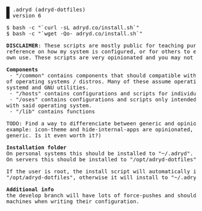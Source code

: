 <pre>
█ .adryd (adryd-dotfiles)
█ version 6

$ bash -c "`curl -sL adryd.co/install.sh`"
$ bash -c "`wget -Qo- adryd.co/install.sh`"

<b>DISCLAIMER</b>: These scripts are mostly public for teaching purposes, for
reference on how my system is configured, or for others to extend them for their
own use. These scripts are very opinionated and you may not like what they do.

<b>Components</b>
 - "/common" contains components that should compatible with 2 or more families
of operating systems / distros. Many of these assume operating systems with
systemd and GNU utilities.
 - "/hosts" contains configurations and scripts for individual hosts.
 - "/oses" contains configurations and scripts only intended to be compatible
with said operating system.
 - "/lib" contains functions

TODO: Find a way to differenciate between generic and opinionated modules. For
example: icon-theme and hide-internal-apps are opinionated, discord is
generic. Is it even worth it?)

<b>Installation folder</b>
On personal systems this should be installed to "~/.adryd".
On servers this should be installed to "/opt/adryd-dotfiles".

If the user is root, the install script will automatically install to
"/opt/adryd-dotfiles", otherwise it will install to "~/.adryd".

<b>Additional info</b>
the develop branch will have lots of force-pushes and should only be used on
machines when writing their configuration.
</pre>